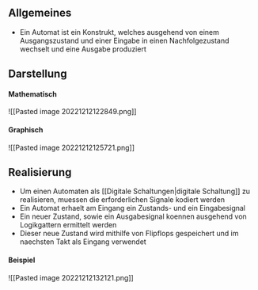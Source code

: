 ## Allgemeines
- Ein Automat ist ein Konstrukt, welches ausgehend von einem Ausgangszustand und einer Eingabe in einen Nachfolgezustand wechselt und eine Ausgabe produziert
## Darstellung
#### Mathematisch
![[Pasted image 20221212122849.png]]
#### Graphisch
![[Pasted image 20221212125721.png]]
## Realisierung
- Um einen Automaten als [[Digitale Schaltungen|digitale Schaltung]] zu realisieren, muessen die erforderlichen Signale kodiert werden
- Ein Automat erhaelt am Eingang ein Zustands- und ein Eingabesignal
- Ein neuer Zustand, sowie ein Ausgabesignal koennen ausgehend von Logikgattern ermittelt werden
- Dieser neue Zustand wird mithilfe von Flipflops gespeichert und im naechsten Takt als Eingang verwendet
#### Beispiel
![[Pasted image 20221212132121.png]]